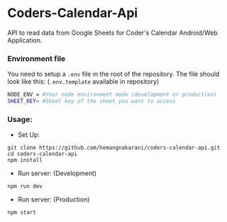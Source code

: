 # Coders-Calendar-Api
API to read data from Google Sheets for Coder's Calendar Android/Web Application.

### Environment file

You need to setup a `.env` file in the root of the repository. The file should look like this: (`.env.template` available in repository)

```bash
NODE_ENV = #Your node environment mode (development or production)
SHEET_KEY= #Sheet key of the sheet you want to access
```


### Usage:
- Set Up:
```
git clone https://github.com/hemangnakarani/coders-calendar-api.git
cd coders-calendar-api
npm install
```

- Run server: (Development)
```
npm run dev
```
- Run server: (Production)
```
npm start
```
